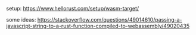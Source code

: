 setup: https://www.hellorust.com/setup/wasm-target/

some ideas: https://stackoverflow.com/questions/49014610/passing-a-javascript-string-to-a-rust-function-compiled-to-webassembly/49020435
